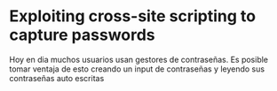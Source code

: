 # Exploiting cross-site scripting to capture passwords

Hoy en dia muchos usuarios usan gestores de contraseñas. Es posible tomar ventaja de esto creando un input de contraseñas y leyendo sus contraseñas auto escritas

